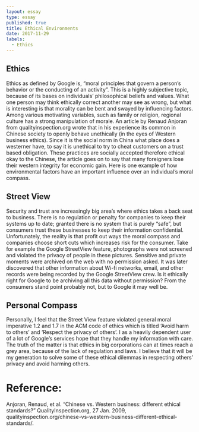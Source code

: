 ```yaml
---
layout: essay
type: essay
published: true
title: Ethical Environments
date: 2017-11-29
labels:
  - Ethics
---
```



## Ethics
 
Ethics as defined by Google is, “moral principles that govern a person’s behavior or the conducting of an activity”. This is a highly 
subjective topic, because of its bases on individuals’ philosophical beliefs and values. What one person may think ethically correct 
another may see as wrong, but what is interesting is that morality can be bent and swayed by influencing factors. Among various 
motivating variables, such as family or religion, regional culture has a strong manipulation of morale. An article by Renaud Anjoran 
from qualityinspection.org wrote that in his experience its common in Chinese society to openly behave unethically (in the eyes of 
Western business ethics). Since it is the social norm in China what place does a westerner have, to say it is unethical to try to 
cheat customers on a trust based obligation. These practices are socially accepted therefore ethical okay to the Chinese, the article 
goes on to say that many foreigners lose their western integrity for economic gain.  Here is one example of how environmental factors 
have an important influence over an individual’s moral compass.

## Street View

Security and trust are increasingly big area’s where ethics takes a back seat to business. There is no regulation or penalty for 
companies to keep their systems up to date; granted there is no system that is purely “safe”, but consumers trust these businesses 
to keep their information confidential. Unfortunately, the reality is that profit out ways the moral compass and companies choose short
cuts which increases risk for the consumer. Take for example the Google StreetView feature, photographs were not screened and violated
the privacy of people in these pictures. Sensitive and private moments were archived on the web with no permission asked. It was later
discovered that other information about Wi-fi networks, email, and other records were being recorded by the Google StreetView crew. 
Is it ethically right for Google to be archiving all this data without permission? From the consumers stand point probably not, but to 
Google it may well be.


## Personal Compass

Personally, I feel that the Street View feature violated general moral imperative 1.2 and 1.7 in the ACM code of ethics which is titled
‘Avoid harm to others’ and ‘Respect the privacy of others’. I as a heavily dependent user of a lot of Google’s services hope that they
handle my information with care. The truth of the matter is that ethics in big corporations can at times reach a grey area, because of 
the lack of regulation and laws. I believe that it will be my generation to solve some of these ethical dilemmas in respecting others’
privacy and avoid harming others.

# Reference:
Anjoran, Renaud, et al. “Chinese vs. Western business: different ethical standards?” QualityInspection.org, 27 Jan. 2009, 
qualityinspection.org/chinese-vs-western-business-different-ethical-standards/.
